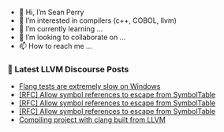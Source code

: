 - 👋 Hi, I’m Sean Perry
- 👀 I’m interested in compilers (c++, COBOL, llvm)
- 🌱 I’m currently learning ...
- 💞️ I’m looking to collaborate on ...
- 📫 How to reach me ...

<!---
s66perry/s66perry is a ✨ special ✨ repository because its `README.md` (this file) appears on your GitHub profile.
You can click the Preview link to take a look at your changes.
--->
### 📕 Latest LLVM Discourse Posts

<!-- DISCOURSE-LLVM:START -->
- [Flang tests are extremely slow on Windows](https://discourse.llvm.org/t/flang-tests-are-extremely-slow-on-windows/78591?page=2#post_25)
- [[RFC] Allow symbol references to escape from SymbolTable](https://discourse.llvm.org/t/rfc-allow-symbol-references-to-escape-from-symboltable/79095#post_11)
- [[RFC] Allow symbol references to escape from SymbolTable](https://discourse.llvm.org/t/rfc-allow-symbol-references-to-escape-from-symboltable/79095#post_10)
- [[RFC] Allow symbol references to escape from SymbolTable](https://discourse.llvm.org/t/rfc-allow-symbol-references-to-escape-from-symboltable/79095#post_9)
- [Compiling project with clang built from LLVM](https://discourse.llvm.org/t/compiling-project-with-clang-built-from-llvm/79101#post_1)
<!-- DISCOURSE-LLVM:END -->
